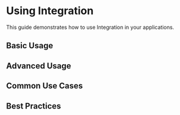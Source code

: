 # Using Integration

This guide demonstrates how to use Integration in your applications.

## Basic Usage

## Advanced Usage

## Common Use Cases

## Best Practices
